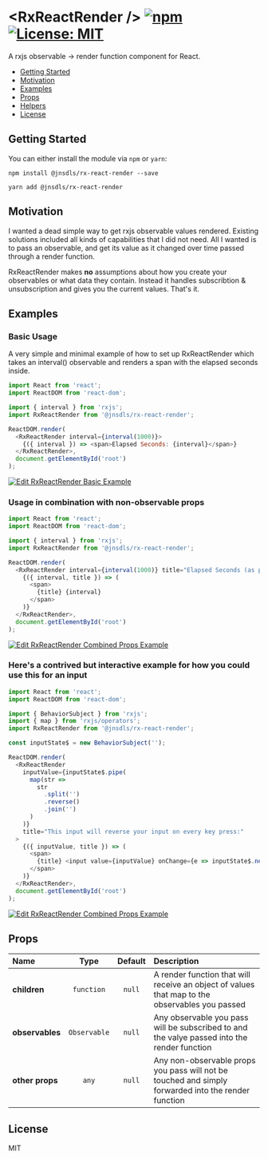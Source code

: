 # &lt;RxReactRender /&gt; [![npm][npm]][npm-url] [![License: MIT](https://img.shields.io/badge/License-MIT-yellow.svg)](https://opensource.org/licenses/MIT)

A rxjs observable -> render function component for React.

- [Getting Started](#getting-started)
- [Motivation](#motivation)
- [Examples](#examples)
- [Props](#props)
- [Helpers](#helpers)
- [License](#license)

## Getting Started

You can either install the module via `npm` or `yarn`:

```
npm install @jnsdls/rx-react-render --save
```

```
yarn add @jnsdls/rx-react-render
```

## Motivation

I wanted a dead simple way to get rxjs observable values rendered. Existing solutions included all kinds of capabilities that I did not need. All I wanted is to pass an observable, and get its value as it changed over time passed through a render function.

RxReactRender makes **no** assumptions about how you create your observables or what data they contain. Instead it handles subscribtion & unsubscription and gives you the current values. That's it.

## Examples

### Basic Usage

A very simple and minimal example of how to set up RxReactRender which takes an interval() observable and renders a span with the elapsed seconds inside.

```js
import React from 'react';
import ReactDOM from 'react-dom';

import { interval } from 'rxjs';
import RxReactRender from '@jnsdls/rx-react-render';

ReactDOM.render(
  <RxReactRender interval={interval(1000)}>
    {({ interval }) => <span>Elapsed Seconds: {interval}</span>}
  </RxReactRender>,
  document.getElementById('root')
);
```

[![Edit RxReactRender Basic Example](https://codesandbox.io/static/img/play-codesandbox.svg)](https://codesandbox.io/s/rj2nw0vr5m)

### Usage in combination with non-observable props

```js
import React from 'react';
import ReactDOM from 'react-dom';

import { interval } from 'rxjs';
import RxReactRender from '@jnsdls/rx-react-render';

ReactDOM.render(
  <RxReactRender interval={interval(1000)} title="Elapsed Seconds (as prop):">
    {({ interval, title }) => (
      <span>
        {title} {interval}
      </span>
    )}
  </RxReactRender>,
  document.getElementById('root')
);
```

[![Edit RxReactRender Combined Props Example](https://codesandbox.io/static/img/play-codesandbox.svg)](https://codesandbox.io/s/9jrr01kqy4)

### Here's a contrived **but interactive** example for how you could use this for an input

```js
import React from 'react';
import ReactDOM from 'react-dom';

import { BehaviorSubject } from 'rxjs';
import { map } from 'rxjs/operators';
import RxReactRender from '@jnsdls/rx-react-render';

const inputState$ = new BehaviorSubject('');

ReactDOM.render(
  <RxReactRender
    inputValue={inputState$.pipe(
      map(str =>
        str
          .split('')
          .reverse()
          .join('')
      )
    )}
    title="This input will reverse your input on every key press:"
  >
    {({ inputValue, title }) => (
      <span>
        {title} <input value={inputValue} onChange={e => inputState$.next(e.target.value)} />
      </span>
    )}
  </RxReactRender>,
  document.getElementById('root')
);
```

[![Edit RxReactRender Combined Props Example](https://codesandbox.io/static/img/play-codesandbox.svg)](https://codesandbox.io/s/pyx29lyrq)

## Props

| Name            |     Type     | Default | Description                                                                                         |
| :-------------- | :----------: | :-----: | :-------------------------------------------------------------------------------------------------- |
| **children**    |  `function`  | `null`  | A render function that will receive an object of values that map to the observables you passed      |
| **observables** | `Observable` | `null`  | Any observable you pass will be subscribed to and the valye passed into the render function         |
| **other props** |    `any`     | `null`  | Any non-observable props you pass will not be touched and simply forwarded into the render function |

## License

MIT

[npm]: https://img.shields.io/npm/v/@jnsdls/rx-react-render.svg
[npm-url]: https://npmjs.com/package/@jnsdls/rx-react-render
